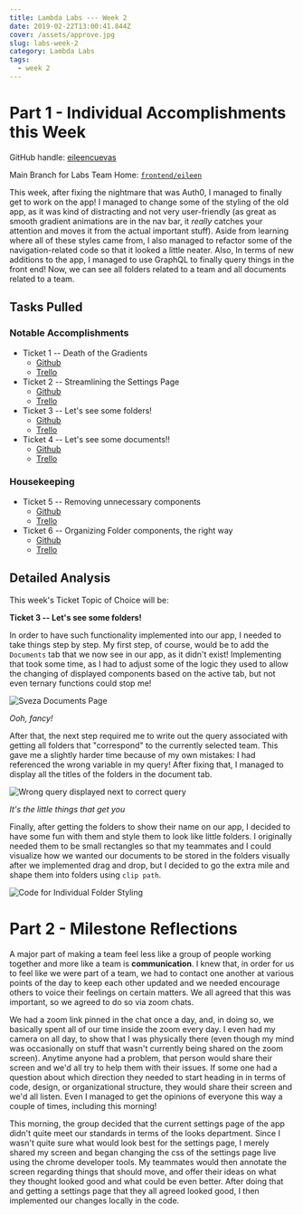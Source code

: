 ```yaml
---
title: Lambda Labs --- Week 2
date: 2019-02-22T13:00:41.844Z
cover: /assets/approve.jpg
slug: labs-week-2
category: Lambda Labs
tags:
  - week 2
---
```

# Part 1 - Individual Accomplishments this Week

GitHub handle: [eileencuevas](https://github.com/eileencuevas)

Main Branch for Labs Team Home: [`frontend/eileen`](https://github.com/Lambda-School-Labs/labs-team-home/tree/frontend/eileen)

This week, after fixing the nightmare that was Auth0, I managed to finally get to work on the app! I managed to change some of the styling of the old app, as it was kind of distracting and not very user-friendly (as great as smooth gradient animations are in the nav bar, it _really_ catches your attention and moves it from the actual important stuff). Aside from learning where all of these styles came from, I also managed to refactor some of the navigation-related code so that it looked a little neater. Also, In terms of new additions to the app, I managed to use GraphQL to finally query things in the front end! Now, we can see all folders related to a team and all documents related to a team.

## Tasks Pulled

### Notable Accomplishments

* Ticket 1 -- Death of the Gradients
  * [Github](https://github.com/Lambda-School-Labs/labs-team-home/pull/281)
  * [Trello](https://trello.com/c/2fUTLsv2/49-look-at-and-standardize-styling-for-front-end)
* Ticket 2 -- Streamlining the Settings Page
  * [Github](https://github.com/Lambda-School-Labs/labs-team-home/pull/312)
  * [Trello](https://trello.com/c/2fUTLsv2/49-look-at-and-standardize-styling-for-front-end)
* Ticket 3 -- Let's see some folders!
  * [Github](https://github.com/Lambda-School-Labs/labs-team-home/pull/296)
  * [Trello](https://trello.com/c/T8lgsETc/52-start-building-folder-components)
* Ticket 4 -- Let's see some documents!!
  * [Github](https://github.com/Lambda-School-Labs/labs-team-home/pull/305)
  * [Trello](https://trello.com/c/yMmCN7UC/51-start-building-document-components)

### Housekeeping

* Ticket 5 -- Removing unnecessary components
  * [Github](https://github.com/Lambda-School-Labs/labs-team-home/pull/287)
  * [Trello](https://trello.com/c/huJx4u4q/45-refactor-code)
* Ticket 6 -- Organizing Folder components, the right way
  * [Github](https://github.com/Lambda-School-Labs/labs-team-home/pull/299)
  * [Trello](https://trello.com/c/huJx4u4q/45-refactor-code)

## Detailed Analysis

This week's Ticket Topic of Choice will be: 

**Ticket 3 -- Let's see some folders!**

In order to have such functionality implemented into our app, I needed to take things step by step. My first step, of course, would be to add the `Documents` tab that we now see in our app, as it didn't exist! Implementing that took some time, as I had to adjust some of the logic they used to allow the changing of displayed components based on the active tab, but not even ternary functions could stop me!

![Sveza Documents Page](/assets/week2-new-sveza.png)

_Ooh, fancy!_

After that, the next step required me to write out the query associated with getting all folders that "correspond" to the currently selected team. This gave me a slightly harder time because of my own mistakes: I had referenced the wrong variable in my query! After fixing that, I managed to display all the titles of the folders in the document tab.

![Wrong query displayed next to correct query](/assets/week2-query-mistake-vs-fixed.png)

_It's the little things that get you_

Finally, after getting the folders to show their name on our app, I decided to have some fun with them and style them to look like little folders. I originally needed them to be small rectangles so that my teammates and I could visualize how we wanted our documents to be stored in the folders visually after we implemented drag and drop, but I decided to go the extra mile and shape them into folders using `clip path`.

![Code for Individual Folder Styling](/assets/week2-folder-vs-code.png)

# Part 2 - Milestone Reflections

A major part of making a team feel less like a group of people working together and more like a team is **communication**. I knew that, in order for us to feel like we were part of a team, we had to contact one another at various points of the day to keep each other updated and we needed encourage others to voice their feelings on certain matters. We all agreed that this was important, so we agreed to do so via zoom chats.

We had a zoom link pinned in the chat once a day, and, in doing so, we basically spent all of our time inside the zoom every day. I even had my camera on all day, to show that I was physically there (even though my mind was occasionally on stuff that wasn't currently being shared on the zoom screen). Anytime anyone had a problem, that person would share their screen and we'd all try to help them with their issues. If some one had a question about which direction they needed to start heading in in terms of code, design, or organizational structure, they would share their screen and we'd all listen. Even I managed to get the opinions of everyone this way a couple of times, including this morning!

This morning, the group decided that the current settings page of the app didn't quite meet our standards in terms of the looks department. Since I wasn't quite sure what would look best for the settings page, I merely shared my screen and began changing the css of the settings page live using the chrome developer tools. My teammates would then annotate the screen regarding things that should move, and offer their ideas on what they thought looked good and what could be even better. After doing that and getting a settings page that they all agreed looked good, I then implemented our changes locally in the code.
